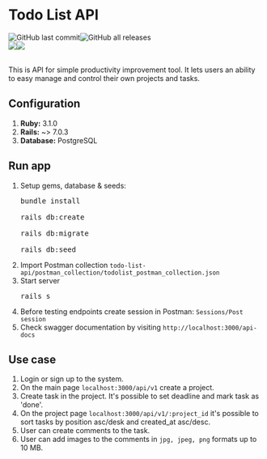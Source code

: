 # Todo List API
<div style="display: flex;">
<img alt="GitHub last commit" src="https://img.shields.io/github/last-commit/kseniia-myronenko/todo-list-api">
<img alt="GitHub all releases" src="https://img.shields.io/github/downloads/kseniia-myronenko/todo-list-api/total">
</div>
<div style="display: flex;">
<img src="https://img.shields.io/badge/Ruby_on_Rails-CC0000?style=for-the-badge&logo=ruby-on-rails&logoColor=white" />
<img src="https://img.shields.io/badge/PostgreSQL-316192?style=for-the-badge&logo=postgresql&logoColor=white" />
</div><br>
<p>This is API for simple productivity improvement tool. It lets users an ability to easy manage and control their own projects and tasks.</p>
<h2>Configuration</h2>

<ol>
<li><b>Ruby:</b> 3.1.0</li>
<li><b>Rails:</b> ~> 7.0.3</li>
<li><b>Database:</b> PostgreSQL</li>
</ol>

<h2>Run app</h2>
<ol>
<li>Setup gems, database & seeds:</li>
<pre>
bundle install<br>
rails db:create<br>
rails db:migrate<br>
rails db:seed
</pre>
<li>Import Postman collection <code>todo-list-api/postman_collection/todolist_postman_collection.json</code></li>
<li>Start server</li>
<pre>
rails s
</pre>
<li>Before testing endpoints create session in Postman: <code>Sessions/Post session</code></li>
<li>Check swagger documentation by visiting <code>http://localhost:3000/api-docs</code></li>
</ol>
<h2>Use case</h2>
<ol>
<li>Login or sign up to the system.</li>
<li>On the main page <code>localhost:3000/api/v1</code> create a project.</li>
<li>Create task in the project. It's possible to set deadline and mark task as 'done'.</li>
<li>On the project page <code>localhost:3000/api/v1/:project_id</code> it's possible to sort tasks by position asc/desk and created_at asc/desc.</li>
<li>User can create comments to the task.</li>
<li>User can add images to the comments in <code>jpg, jpeg, png</code> formats up to 10 MB.</li>
</ol>
